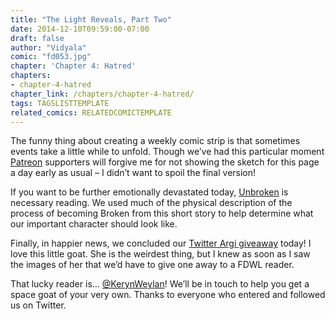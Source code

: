 ```yaml
---
title: "The Light Reveals, Part Two"
date: 2014-12-10T09:59:00-07:00
draft: false
author: "Vidyala"
comic: "fd053.jpg"
chapter: 'Chapter 4: Hatred'
chapters:
- chapter-4-hatred
chapter_link: /chapters/chapter-4-hatred/
tags: TAGSLISTTEMPLATE
related_comics: RELATEDCOMICTEMPLATE
---
```


The funny thing about creating a weekly comic strip is that sometimes events take a little while to unfold. Though we’ve had this particular moment [Patreon](http://www.patreon.com/fromdraenor;) supporters will forgive me for not showing the sketch for this page a day early as usual – I didn’t want to spoil the final version!


If you want to be further emotionally devastated today, [Unbroken](http://us.battle.net/wow/en/game/lore/short-story/unbroken/1) is necessary reading. We used much of the physical description of the process of becoming Broken from this short story to help determine what our important character should look like.


Finally, in happier news, we concluded our [Twitter Argi giveaway](https://twitter.com/fromdraenor/status/540255877400260608) today! I love this little goat. She is the weirdest thing, but I knew as soon as I saw the images of her that we’d have to give one away to a FDWL reader.


That lucky reader is… [@KerynWeylan](https://twitter.com/KerynWeylan)! We’ll be in touch to help you get a space goat of your very own. Thanks to everyone who entered and followed us on Twitter.

